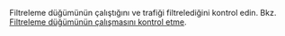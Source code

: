 Filtreleme düğümünün çalıştığını ve trafiği filtrelediğini kontrol edin. Bkz. [Filtreleme düğümünün çalışmasını kontrol etme](uat-checklist-en.md).